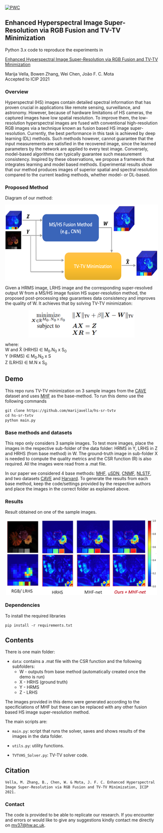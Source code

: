 [![PWC](https://img.shields.io/endpoint.svg?url=https://paperswithcode.com/badge/enhanced-hyperspectral-image-super-resolution/hyperspectral-image-super-resolution-on)](https://paperswithcode.com/sota/hyperspectral-image-super-resolution-on?p=enhanced-hyperspectral-image-super-resolution)

## Enhanced Hyperspectral Image Super-Resolution via RGB Fusion and TV-TV Minimization ##

Python 3.x code to reproduce the experiments in

[Enhanced Hyperspectral Image Super-Resolution via RGB Fusion and TV-TV Minimization](https://arxiv.org/abs/2106.07066)

Marija Vella, Bowen Zhang, Wei Chen, João F. C. Mota<br/>
Accepted to ICIP 2021

### Overview ###

Hyperspectral (HS) images contain detailed spectral information that  has proven crucial in applications like remote sensing, surveillance,
and astronomy. However, because of hardware limitations of HS  cameras, the captured images have low spatial resolution. To improve  them, the low-resolution hyperspectral images are fused with conventional high-resolution RGB images via a technique known as  fusion based HS image super-resolution. Currently, the best performance
in this task is achieved by deep learning (DL) methods. Such methods however, cannot guarantee that the input measurements are satisfied in the recovered image, since the learned parameters by the
network are applied to every test image. Conversely, model-based algorithms can typically guarantee such measurement consistency. Inspired by these observations, we propose a framework that integrates learning and model based methods. Experimental results show that  our method produces images of superior spatial and spectral resolution compared to the current leading methods, whether model- or DL-based.

### Proposed Method ###

Diagram of our method: 

<p align="center"><img src="figs/framework.png" align=middle width=630pt height=250pt/></p>

Given a HRMS image, LRHS image and the corresponding super-resolved output W from a MS/HS image fusion HS super-resolution method, the proposed post-processing step guarantees data consistency and improves the quality of W. It achieves that by solving TV-TV minimization:

<p align="center"><img src="figs/TVTVeq.png" align=middle width=350pt height=90pt /></p>

where:\
W and X̂ (HRHS) ∈ M<sub>0</sub>.N<sub>0</sub> x S<sub>0</sub> \
Y (HRMS) ∈  M<sub>0</sub>.N<sub>0</sub>  x S \
Z (LRHS) ∈ M.N x S<sub>0</sub> 

 ## Demo ##

This repo runs TV-TV minimization on 3 sample images from the [CAVE](https://www.cs.columbia.edu/CAVE/databases/multispectral/) dataset and uses [MHF](https://openaccess.thecvf.com/content_CVPR_2019/papers/Xie_Multispectral_and_Hyperspectral_Image_Fusion_by_MSHS_Fusion_Net_CVPR_2019_paper.pdf) as the base-method. To run this demo use the following commands

```
git clone https://github.com/marijavella/hs-sr-tvtv
cd hs-sr-tvtv
python main.py
```

### Base methods and datasets ###

This repo only considers 3 sample images. To test more images, place the images in the respective sub-folder of the data folder: HRMS in Y, LRHS in Z and HRHS (from base method) in W. The ground-truth image in sub-folder X is needed to compute the quality metrics and the CSR function (R) is also required. All the images were read from a .mat file. 

In our paper we considered 4 base methods: [MHF](https://openaccess.thecvf.com/content_CVPR_2019/papers/Xie_Multispectral_and_Hyperspectral_Image_Fusion_by_MSHS_Fusion_Net_CVPR_2019_paper.pdf), [uSDN](https://ieeexplore.ieee.org/document/8578364), [CNMF](https://ieeexplore.ieee.org/document/5982386), [NLSTF](https://ieeexplore.ieee.org/document/8099894), and two datasets [CAVE](https://www.cs.columbia.edu/CAVE/databases/multispectral/) and [Harvard](http://vision.seas.harvard.edu/hyperspec/). 
To generate the results from each base method, keep the code/settings provided by the respective authors and place the images in the correct folder as explained above. 

### Results ###

Result obtained on one of the sample images.

<p align="center"><img src="figs/result_flowers.png" align=middle width=500pt height=250pt/></p>

### Dependencies ###

To install the required libraries 

```
pip install -r requirements.txt
```

## Contents ##

There is one main folder:

* ```data```: contains a .mat file with the CSR function and the following subfolders:
  * W - outputs from base method (automatically created once the demo is run)
  * X - HRHS (ground truth)
  * Y - HRMS
  * Z - LRHS 
  
The images provided in this demo were generated according to the specificiations of MHF but these can be replaced with any other fusion based HS image super-resolution method. 
  
The main scripts are:

* ```main.py```: script that runs the solver, saves and shows results of the images in the data folder.

* ```utils.py```: utility functions. 

* ```TVTVHS_Solver.py```: TV-TV solver code.

## Citation ##

```
Vella, M. Zhang, B., Chen, W. & Mota, J. F. C. Enhanced Hyperspectral Image Super-Resolution via RGB Fusion and TV-TV Minimization, ICIP 2021.
```

### Contact ###

The code is provided to be able to replicate our research. If you encounter and errors or would like to give any suggestions kindly contact me directly on mv37@hw.ac.uk.
